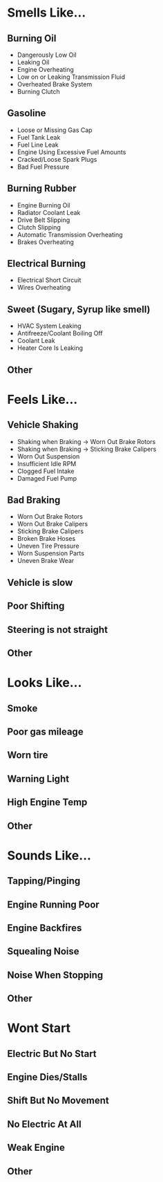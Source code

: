 # Smells Like...
## Burning Oil
* Dangerously Low Oil
* Leaking Oil
* Engine Overheating
* Low on or Leaking Transmission Fluid
* Overheated Brake System
* Burning Clutch

## Gasoline
* Loose or Missing Gas Cap
* Fuel Tank Leak
* Fuel Line Leak
* Engine Using Excessive Fuel Amounts
* Cracked/Loose Spark Plugs
* Bad Fuel Pressure


## Burning Rubber
* Engine Burning Oil
* Radiator Coolant Leak
* Drive Belt Slipping
* Clutch Slipping
* Automatic Transmission Overheating
* Brakes Overheating

## Electrical Burning
* Electrical Short Circuit
* Wires Overheating

## Sweet (Sugary, Syrup like smell)
* HVAC System Leaking
* Antifreeze/Coolant Boiling Off
* Coolant Leak
* Heater Core Is Leaking

## Other

# Feels Like...
## Vehicle Shaking
* Shaking when Braking -> Worn Out Brake Rotors
* Shaking when Braking -> Sticking Brake Calipers
* Worn Out Suspension
* Insufficient Idle RPM
* Clogged Fuel Intake
* Damaged Fuel Pump

## Bad Braking
* Worn Out Brake Rotors
* Worn Out Brake Calipers
* Sticking Brake Calipers
* Broken Brake Hoses
* Uneven Tire Pressure
* Worn Suspension Parts
* Uneven Brake Wear

## Vehicle is slow

## Poor Shifting
## Steering is not straight
## Other

# Looks Like...
## Smoke
## Poor gas mileage
## Worn tire
## Warning Light
## High Engine Temp
## Other

# Sounds Like...
## Tapping/Pinging
## Engine Running Poor
## Engine Backfires
## Squealing Noise
## Noise When Stopping
## Other

# Wont Start
## Electric But No Start
## Engine Dies/Stalls
## Shift But No Movement
## No Electric At All
## Weak Engine
## Other
